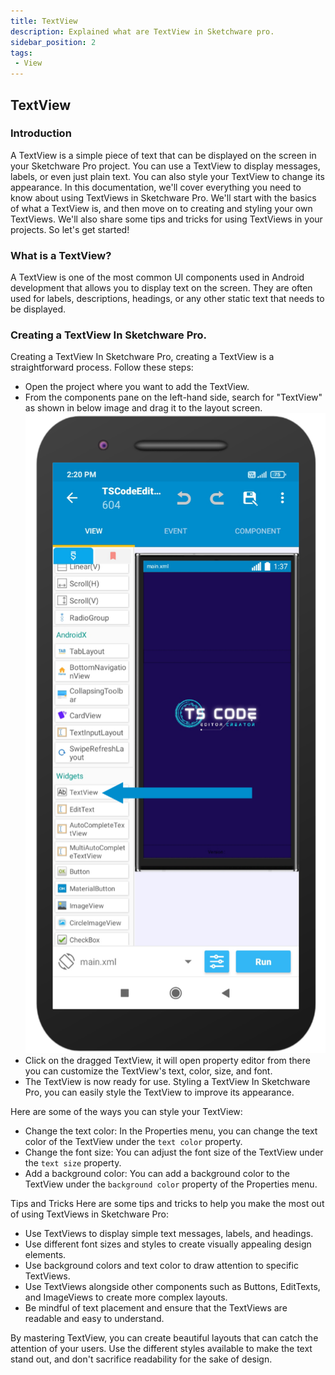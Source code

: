 ```yaml
---
title: TextView
description: Explained what are TextView in Sketchware pro.
sidebar_position: 2
tags:
 - View
---
```


## TextView


### Introduction
A TextView is a simple piece of text that can be displayed on the screen in your Sketchware Pro project. You can use a TextView to display messages, labels, or even just plain text. You can also style your TextView to change its appearance.
In this documentation, we'll cover everything you need to know about using TextViews in Sketchware Pro. We'll start with the basics of what a TextView is, and then move on to creating and styling your own TextViews. We'll also share some tips and tricks for using TextViews in your projects. So let's get started!

### What is a TextView?
A TextView is one of the most common UI components used in Android development that allows you to display text on the screen. They are often used for labels, descriptions, headings, or any other static text that needs to be displayed.

### Creating a TextView In Sketchware Pro.
Creating a TextView In Sketchware Pro, creating a TextView is a straightforward process. Follow these steps: 
- Open the project where you want to add the TextView.
- From the components pane on the left-hand side, search for "TextView" as shown in below image and drag it to the layout screen.
![TextView](img/TextView.png)
- Click on the dragged TextView, it will open property editor from there you can customize the TextView's text, color, size, and font.
- The TextView is now ready for use. Styling a TextView In Sketchware Pro, you can easily style the TextView to improve its appearance.

Here are some of the ways you can style your TextView:
- Change the text color: In the Properties menu, you can change the text color of the TextView under the `text color` property.
- Change the font size: You can adjust the font size of the TextView under the `text size` property.
- Add a background color: You can add a background color to the TextView under the `background color` property of the Properties menu.

Tips and Tricks Here are some tips and tricks to help you make the most out of using TextViews in Sketchware Pro:
- Use TextViews to display simple text messages, labels, and headings.
- Use different font sizes and styles to create visually appealing design elements.
- Use background colors and text color to draw attention to specific TextViews.
- Use TextViews alongside other components such as Buttons, EditTexts, and ImageViews to create more complex layouts.
- Be mindful of text placement and ensure that the TextViews are readable and easy to understand.

By mastering TextView, you can create beautiful layouts that can catch the attention of your users. Use the different styles available to make the text stand out, and don't sacrifice readability for the sake of design.